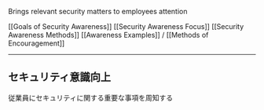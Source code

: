 
Brings relevant security  matters to employees attention

[[Goals of Security Awareness]]
[[Security Awareness Focus]]
[[Security Awareness Methods]]
[[Awareness Examples]] / [[Methods of Encouragement]]


---
## セキュリティ意識向上

従業員にセキュリティに関する重要な事項を周知する

